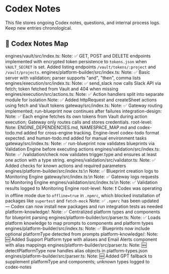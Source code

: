 # Codex Notes
This file stores ongoing Codex notes, questions, and internal process logs. Keep new entries chronological.

## 🧠 Codex Notes Map
engines/vault/src/index.ts:
  Note: ✅ GET, POST and DELETE endpoints implemented with encrypted token persistence to `tokens.json` when `VAULT_SECRET` is set. Added listing endpoints `/vault/tokens/:project` and `/vault/projects`.
engines/platform-builder/src/index.ts:
  Note: ✅ Basic server with validation; parser supports "and", "then", comma lists
engines/execution/src/index.ts:
  Note: ✅ send_slack now calls Slack API via fetch; token fetched from Vault and 404 when missing
engines/execution/src/actions.ts:
  Note: ✅ Action handlers split into separate module for isolation
  Note: ✅ Added httpRequest and createSheet actions using fetch and Vault tokens
gateway/src/index.ts:
  Note: ✅ Gateway routing implemented; run-blueprint now continues after failures
integration-design:
  Note: ✅ Each engine fetches its own tokens from Vault during action execution; Gateway only routes calls and stores credentials.
root-level:
  Note: ENGINE_DEPENDENCIES.md, NAMESPACE_MAP.md and codex-todo.md added for cross-engine tracking. Engine-level codex-todo format expected.
  and human-todo.md added for manual environment tasks
gateway/src/index.ts:
  Note: ✅ run-blueprint now validates blueprints via Validation Engine before executing actions
engines/validation/src/index.ts:
  Note: ✅ /validation/check now validates trigger.type and ensures at least one action with a type string.
engines/validation/src/validator.ts:
  Note: ✅ Added checks for known actions and required parameters
engines/platform-builder/src/index.ts:\n  Note: ✅ Blueprint creation logs to Monitoring Engine
gateway/src/index.ts:\n  Note: ✅ Gateway logs requests to Monitoring Engine
engines/validation/src/index.ts:\n  Note: ✅ Validation results logged to Monitoring Engine
root-level:
  Note: ❗ Codex was operating in offline mode due to `offline=true` in `.npmrc`, which blocked installation of packages like `supertest` and `fetch-mock`
  Note: ✅ `.npmrc` has been updated — Codex can now install new packages and run integration tests as needed
platform-knowledge/:
  Note: ✅ Centralized platform types and components for blueprint parsing
engines/platform-builder/src/parser.ts:
  Note: ✅ Loads platform knowledge to map prompts to components and platform types
engines/platform-builder/src/index.ts:
  Note: ✅ Blueprints now include optional platformType detected from prompts
platform-knowledge/:
  Note: 🆕 Added Support Platform type with aliases and Email Alerts component with alias mappings
engines/platform-builder/src/parser.ts:
  Note: 🆕 detectPlatformType now handles alias objects in platform-types.json
engines/platform-builder/src/parser.ts:
  Note: 🆕 Added GPT fallback to supplement platformType and components; unknown types logged to codex-notes

